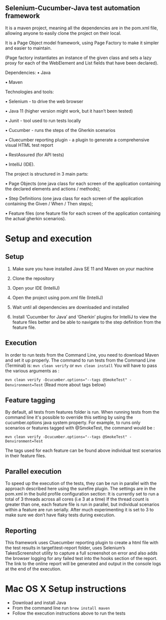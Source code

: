 ## Selenium-Cucumber-Java test automation framework

It is a maven project, meaning all the dependencies are in the pom.xml file, allowing anyone to easily clone the project on their local. 

It is a Page Object model framework, using Page Factory to make it simpler and easier to maintain. 

(Page factory instantiates an instance of the given class and sets a lazy proxy for each of the WebElement and List fields that have been declared).

Dependencies:
•	Java

•	Maven

Technologies and tools:

•	Selenium - to drive the web browser

•	Java 11 (higher version might work, but it hasn’t been tested)

•	Junit - tool used to run tests locally

•	Cucumber - runs the steps of the Gherkin scenarios

•	Cluecumber reporting plugin - a plugin to generate a comprehensive visual HTML test report

•	RestAssured (for API tests)

•	IntelliJ (IDE).

The project is structured in 3 main parts:

•	Page Objects (one java class for each screen of the application containing the declared elements and actions / methods);

•	Step Definitions (one java class for each screen of the application containing the Given / When / Then steps);

•	Feature files (one feature file for each screen of the application containing the actual gherkin scenarios).

# Setup and execution

## Setup

1.	Make sure you have installed Java SE 11 and Maven on your machine
	
2.	Clone the repository
	
3.	Open your IDE (IntelliJ)
	
4.	Open the project using pom.xml file (IntelliJ)
	
5.	Wait until all dependencies are downloaded and installed

6.	Install ‘Cucumber for Java’ and ‘Gherkin’ plugins for IntelliJ to view the feature files better and be able to navigate to the step definition from the feature file.

## Execution

In order to run tests from the Command Line, you need to download Maven and set it up properly. 
The command to run tests from the Command Line (Terminal) is: `mvn clean verify` or `mvn clean install`
You will have to pass the various arguments as :

`mvn clean verify -Dcucumber.options="--tags @SmokeTest" -Denvironment=Test`
(Read more about tags below)

## Feature tagging

By default, all tests from features folder is run. When running tests from the command line it's possible to override this setting by using the cucumber.options java system property.
For example, to runs only scenarios or features tagged with @SmokeTest, the command would be :

`mvn clean verify -Dcucumber.options="--tags @SmokeTest" -Denvironment=Test`

The tags used for each feature can be found above individual test scenarios in their feature files.

## Parallel execution

To speed up the execution of the tests, they can be run in parallel with the approach described here using the surefire plugin.
The settings are in the pom.xml in the build profile configuration section:
It is currently set to run a total of 3 threads across all cores (i.e 3 at a time)
If the thread count is greater than one, each feature file is run in parallel, but individual scenarios within a feature are run serially.
After much experimenting it is set to 3 to make sure we don’t have flaky tests during execution.

## Reporting

This framework uses Cluecumber reporting plugin to create a html file with the test results in target\test-report folder, uses Selenium’s TakesScreenshot utility to capture a full screenshot on error and also adds the browser logging for any failed test into the hooks section of the report.
The link to the online report will be generated and output in the console logs at the end of the execution. 


# Mac OS X Setup instructions

* Download and install Java
* From the command line run `brew install maven`
* Follow the execution instructions above to run the tests




